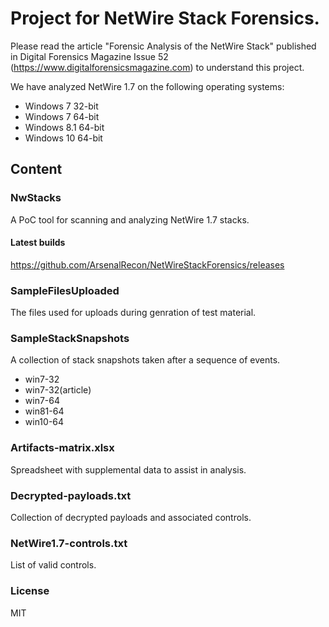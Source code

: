 # Project for NetWire Stack Forensics.

Please read the article "Forensic Analysis of the NetWire Stack" published in Digital Forensics Magazine Issue 52 (https://www.digitalforensicsmagazine.com) to understand this project.

We have analyzed NetWire 1.7 on the following operating systems:
* Windows 7 32-bit
* Windows 7 64-bit
* Windows 8.1 64-bit
* Windows 10 64-bit

## Content

### NwStacks
A PoC tool for scanning and analyzing NetWire 1.7 stacks.

#### Latest builds
https://github.com/ArsenalRecon/NetWireStackForensics/releases

### SampleFilesUploaded
The files used for uploads during genration of test material.

### SampleStackSnapshots
A collection of stack snapshots taken after a sequence of events.
* win7-32
* win7-32(article)
* win7-64
* win81-64
* win10-64

### Artifacts-matrix.xlsx
Spreadsheet with supplemental data to assist in analysis.

### Decrypted-payloads.txt
Collection of decrypted payloads and associated controls.

### NetWire1.7-controls.txt
List of valid controls.

### License
MIT
